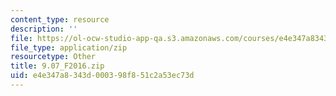 ```yaml
---
content_type: resource
description: ''
file: https://ol-ocw-studio-app-qa.s3.amazonaws.com/courses/e4e347a8343d000398f851c2a53ec73d_9.07_F2016.zip
file_type: application/zip
resourcetype: Other
title: 9.07_F2016.zip
uid: e4e347a8-343d-0003-98f8-51c2a53ec73d
---
```

